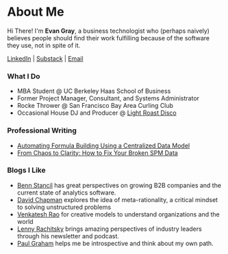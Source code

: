 # About Me


Hi There! I'm **Evan Gray**, a business technologist who (perhaps naively) believes people should find their work fulfilling because of the software they use, not in spite of it. 

[LinkedIn](https://www.linkedin.com/in/evan-m-gray/) | [Substack](https://evanmgray.substack.com/) | [Email](mailto:evan_gray@berkeley.edu)

### What I Do
- MBA Student @ UC Berkeley Haas School of Business
- Former Project Manager, Consultant, and Systems Administrator
- Rocke Thrower @ San Francisco Bay Area Curling Club
- Occasional House DJ and Producer @ [Light Roast Disco](https://LightRoastDisco.com)

### Professional Writing
 - [Automating Formula Building Using a Centralized Data Model](https://www.forma.ai/resources/article/automating-formula-building-using-a-centralized-data-model)
 - [From Chaos to Clarity: How to Fix Your Broken SPM Data](https://www.forma.ai/resources/article/how-to-fix-your-broken-spm-data)

### Blogs I Like
- [Benn Stancil](https://benn.substack.com/) has great perspectives on growing B2B companies and the current state of analytics software.
- [David Chapman](https://substack.com/@meaningness) explores the idea of meta-rationality, a critical mindset to solving unstructured problems 
- [Venkatesh Rao](https://www.ribbonfarm.com/) for creative models to understand organizations and the world
- [Lenny Rachitsky](https://www.lennysnewsletter.com/) brings amazing perspectives of industry leaders through his newsletter and podcast.
- [Paul Graham](https://paulgraham.com/articles.html) helps me be introspective and think about my own path.





